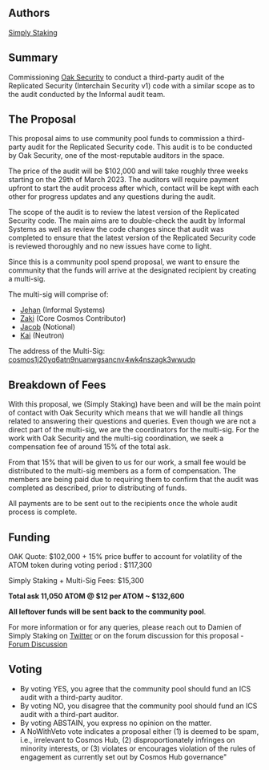 ## Authors

[Simply Staking](https://twitter.com/SimplyStaking)

## Summary

Commissioning [Oak Security](https://www.oaksecurity.io/) to conduct a third-party audit of the Replicated Security (Interchain Security v1) code with a similar scope as to the audit conducted by the Informal audit team.

## The Proposal

This proposal aims to use community pool funds to commission a third-party audit for the Replicated Security code. This audit is to be conducted by Oak Security, one of the most-reputable auditors in the space.

The price of the audit will be $102,000 and will take roughly three weeks starting on the 29th of March 2023. The auditors will require payment upfront to start the audit process after which, contact will be kept with each other for progress updates and any questions during the audit.

The scope of the audit is to review the latest version of the Replicated Security code. The main aims are to double-check the audit by Informal Systems as well as review the code changes since that audit was completed to ensure that the latest version of the Replicated Security code is reviewed thoroughly and no new issues have come to light.

Since this is a community pool spend proposal, we want to ensure the community that the funds will arrive at the designated recipient by creating a multi-sig.

The multi-sig will comprise of:

- [Jehan](https://twitter.com/JTremback) (Informal Systems)
- [Zaki](https://twitter.com/zmanian) (Core Cosmos Contributor)
- [Jacob](https://twitter.com/gadikian) (Notional)
- [Kai](https://twitter.com/oldremez) (Neutron)

The address of the Multi-Sig: [cosmos1j20yq6atn9nuanwgsancnv4wk4nszagk3wwudp](https://www.mintscan.io/cosmos/account/cosmos1j20yq6atn9nuanwgsancnv4wk4nszagk3wwudp)

## Breakdown of Fees

With this proposal, we (Simply Staking) have been and will be the main point of contact with Oak Security which means that we will handle all things related to answering their questions and queries. Even though we are not a direct part of the multi-sig, we are the coordinators for the multi-sig. For the work with Oak Security and the multi-sig coordination, we seek a compensation fee of around 15% of the total ask.

From that 15% that will be given to us for our work, a small fee would be distributed to the multi-sig members as a form of compensation. The members are being paid due to requiring them to confirm that the audit was completed as described, prior to distributing of funds.

All payments are to be sent out to the recipients once the whole audit process is complete.

## Funding

OAK Quote: $102,000 + 15% price buffer to account for volatility of the ATOM token during voting period : $117,300

Simply Staking + Multi-Sig Fees: $15,300

**Total ask 11,050 ATOM @ $12 per ATOM ~ $132,600**

**All leftover funds will be sent back to the community pool**.

For more information or for any queries, please reach out to Damien of Simply Staking on [Twitter](https://twitter.com/damobon) or on the forum discussion for this proposal - [Forum Discussion](https://forum.cosmos.network/t/proposal-draft-interchain-security-3rd-party-audit/8953)

## Voting

- By voting YES, you agree that the community pool should fund an ICS audit with a third-party auditor.
- By voting NO, you disagree that the community pool should fund an ICS audit with a third-part auditor.
- By voting ABSTAIN, you express no opinion on the matter.
- A NoWithVeto vote indicates a proposal either (1) is deemed to be spam, i.e., irrelevant to Cosmos Hub, (2) disproportionately infringes on minority interests, or (3) violates or encourages violation of the rules of engagement as currently set out by Cosmos Hub governance"
